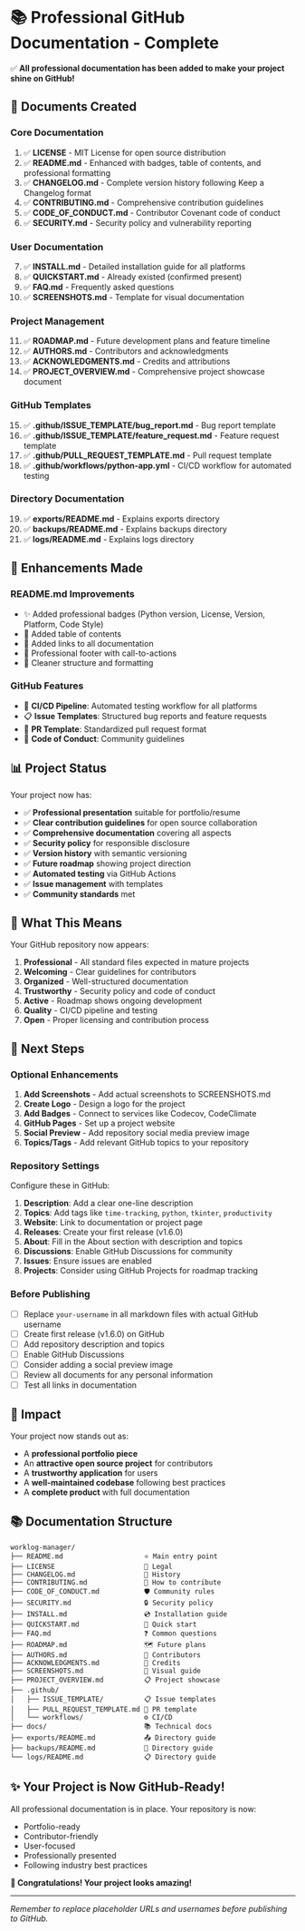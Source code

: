 # 📚 Professional GitHub Documentation - Complete

✅ **All professional documentation has been added to make your project shine on GitHub!**

## 📄 Documents Created

### Core Documentation
1. ✅ **LICENSE** - MIT License for open source distribution
2. ✅ **README.md** - Enhanced with badges, table of contents, and professional formatting
3. ✅ **CHANGELOG.md** - Complete version history following Keep a Changelog format
4. ✅ **CONTRIBUTING.md** - Comprehensive contribution guidelines
5. ✅ **CODE_OF_CONDUCT.md** - Contributor Covenant code of conduct
6. ✅ **SECURITY.md** - Security policy and vulnerability reporting

### User Documentation
7. ✅ **INSTALL.md** - Detailed installation guide for all platforms
8. ✅ **QUICKSTART.md** - Already existed (confirmed present)
9. ✅ **FAQ.md** - Frequently asked questions
10. ✅ **SCREENSHOTS.md** - Template for visual documentation

### Project Management
11. ✅ **ROADMAP.md** - Future development plans and feature timeline
12. ✅ **AUTHORS.md** - Contributors and acknowledgments
13. ✅ **ACKNOWLEDGMENTS.md** - Credits and attributions
14. ✅ **PROJECT_OVERVIEW.md** - Comprehensive project showcase document

### GitHub Templates
15. ✅ **.github/ISSUE_TEMPLATE/bug_report.md** - Bug report template
16. ✅ **.github/ISSUE_TEMPLATE/feature_request.md** - Feature request template
17. ✅ **.github/PULL_REQUEST_TEMPLATE.md** - Pull request template
18. ✅ **.github/workflows/python-app.yml** - CI/CD workflow for automated testing

### Directory Documentation
19. ✅ **exports/README.md** - Explains exports directory
20. ✅ **backups/README.md** - Explains backups directory
21. ✅ **logs/README.md** - Explains logs directory

## 🎨 Enhancements Made

### README.md Improvements
- ✨ Added professional badges (Python version, License, Version, Platform, Code Style)
- 📑 Added table of contents
- 🔗 Added links to all documentation
- 💼 Professional footer with call-to-actions
- 🎯 Cleaner structure and formatting

### GitHub Features
- 🔄 **CI/CD Pipeline**: Automated testing workflow for all platforms
- 📋 **Issue Templates**: Structured bug reports and feature requests
- 🔀 **PR Template**: Standardized pull request format
- 🤝 **Code of Conduct**: Community guidelines

## 📊 Project Status

Your project now has:
- ✅ **Professional presentation** suitable for portfolio/resume
- ✅ **Clear contribution guidelines** for open source collaboration
- ✅ **Comprehensive documentation** covering all aspects
- ✅ **Security policy** for responsible disclosure
- ✅ **Version history** with semantic versioning
- ✅ **Future roadmap** showing project direction
- ✅ **Automated testing** via GitHub Actions
- ✅ **Issue management** with templates
- ✅ **Community standards** met

## 🚀 What This Means

Your GitHub repository now appears:
1. **Professional** - All standard files expected in mature projects
2. **Welcoming** - Clear guidelines for contributors
3. **Organized** - Well-structured documentation
4. **Trustworthy** - Security policy and code of conduct
5. **Active** - Roadmap shows ongoing development
6. **Quality** - CI/CD pipeline and testing
7. **Open** - Proper licensing and contribution process

## 📝 Next Steps

### Optional Enhancements
1. **Add Screenshots** - Add actual screenshots to SCREENSHOTS.md
2. **Create Logo** - Design a logo for the project
3. **Add Badges** - Connect to services like Codecov, CodeClimate
4. **GitHub Pages** - Set up a project website
5. **Social Preview** - Add repository social media preview image
6. **Topics/Tags** - Add relevant GitHub topics to your repository

### Repository Settings
Configure these in GitHub:
1. **Description**: Add a clear one-line description
2. **Topics**: Add tags like `time-tracking`, `python`, `tkinter`, `productivity`
3. **Website**: Link to documentation or project page
4. **Releases**: Create your first release (v1.6.0)
5. **About**: Fill in the About section with description and topics
6. **Discussions**: Enable GitHub Discussions for community
7. **Issues**: Ensure issues are enabled
8. **Projects**: Consider using GitHub Projects for roadmap tracking

### Before Publishing
- [ ] Replace `your-username` in all markdown files with actual GitHub username
- [ ] Create first release (v1.6.0) on GitHub
- [ ] Add repository description and topics
- [ ] Enable GitHub Discussions
- [ ] Consider adding a social preview image
- [ ] Review all documents for any personal information
- [ ] Test all links in documentation

## 🎯 Impact

Your project now stands out as:
- A **professional portfolio piece**
- An **attractive open source project** for contributors
- A **trustworthy application** for users
- A **well-maintained codebase** following best practices
- A **complete product** with full documentation

## 📚 Documentation Structure

```
worklog-manager/
├── README.md                    ⭐ Main entry point
├── LICENSE                      📜 Legal
├── CHANGELOG.md                 📝 History
├── CONTRIBUTING.md              🤝 How to contribute
├── CODE_OF_CONDUCT.md           🛡️ Community rules
├── SECURITY.md                  🔒 Security policy
├── INSTALL.md                   💿 Installation guide
├── QUICKSTART.md                🚀 Quick start
├── FAQ.md                       ❓ Common questions
├── ROADMAP.md                   🗺️ Future plans
├── AUTHORS.md                   👥 Contributors
├── ACKNOWLEDGMENTS.md           🙏 Credits
├── SCREENSHOTS.md               📸 Visual guide
├── PROJECT_OVERVIEW.md          📋 Project showcase
├── .github/
│   ├── ISSUE_TEMPLATE/          📋 Issue templates
│   ├── PULL_REQUEST_TEMPLATE.md 🔀 PR template
│   └── workflows/               ⚙️ CI/CD
├── docs/                        📚 Technical docs
├── exports/README.md            📤 Directory guide
├── backups/README.md            💾 Directory guide
└── logs/README.md               📋 Directory guide
```

## ✨ Your Project is Now GitHub-Ready!

All professional documentation is in place. Your repository is now:
- Portfolio-ready
- Contributor-friendly
- User-focused
- Professionally presented
- Following industry best practices

**🎉 Congratulations! Your project looks amazing!**

---

*Remember to replace placeholder URLs and usernames before publishing to GitHub.*
